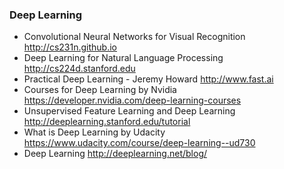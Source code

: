 ### Deep Learning

* Convolutional Neural Networks for Visual Recognition http://cs231n.github.io
* Deep Learning for Natural Language Processing http://cs224d.stanford.edu
* Practical Deep Learning - Jeremy Howard http://www.fast.ai
* Courses for Deep Learning by Nvidia https://developer.nvidia.com/deep-learning-courses
* Unsupervised Feature Learning and Deep Learning http://deeplearning.stanford.edu/tutorial
* What is Deep Learning by Udacity https://www.udacity.com/course/deep-learning--ud730
* Deep Learning http://deeplearning.net/blog/ 
